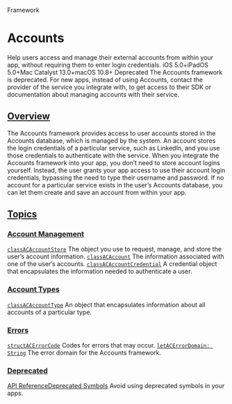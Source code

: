 Framework
# Accounts
Help users access and manage their external accounts from within your app, without requiring them to enter login credentials.
iOS 5.0+iPadOS 5.0+Mac Catalyst 13.0+macOS 10.8+
Deprecated
The Accounts framework is deprecated. For new apps, instead of using Accounts, contact the provider of the service you integrate with, to get access to their SDK or documentation about managing accounts with their service.
## [Overview](https://developer.apple.com/documentation/Accounts#overview)
The Accounts framework provides access to user accounts stored in the Accounts database, which is managed by the system. An account stores the login credentials of a particular service, such as LinkedIn, and you use those credentials to authenticate with the service. When you integrate the Accounts framework into your app, you don’t need to store account logins yourself. Instead, the user grants your app access to use their account login credentials, bypassing the need to type their username and password. If no account for a particular service exists in the user’s Accounts database, you can let them create and save an account from within your app.
## [Topics](https://developer.apple.com/documentation/Accounts#topics)
### [Account Management](https://developer.apple.com/documentation/Accounts#Account-Management)
[`classACAccountStore`](https://developer.apple.com/documentation/accounts/acaccountstore)
The object you use to request, manage, and store the user’s account information.
[`classACAccount`](https://developer.apple.com/documentation/accounts/acaccount)
The information associated with one of the user’s accounts.
[`classACAccountCredential`](https://developer.apple.com/documentation/accounts/acaccountcredential)
A credential object that encapsulates the information needed to authenticate a user.
### [Account Types](https://developer.apple.com/documentation/Accounts#Account-Types)
[`classACAccountType`](https://developer.apple.com/documentation/accounts/acaccounttype)
An object that encapsulates information about all accounts of a particular type.
### [Errors](https://developer.apple.com/documentation/Accounts#Errors)
[`structACErrorCode`](https://developer.apple.com/documentation/accounts/acerrorcode)
Codes for errors that may occur.
[`letACErrorDomain: String`](https://developer.apple.com/documentation/accounts/acerrordomain)
The error domain for the Accounts framework.
### [Deprecated](https://developer.apple.com/documentation/Accounts#Deprecated)
[API ReferenceDeprecated Symbols](https://developer.apple.com/documentation/accounts/deprecated-symbols)
Avoid using deprecated symbols in your apps.
